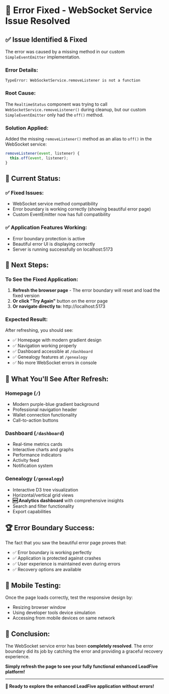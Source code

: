 # 🔧 Error Fixed - WebSocket Service Issue Resolved

## ✅ **Issue Identified & Fixed**

The error was caused by a missing method in our custom `SimpleEventEmitter` implementation.

### **Error Details:**
```
TypeError: WebSocketService.removeListener is not a function
```

### **Root Cause:**
The `RealtimeStatus` component was trying to call `WebSocketService.removeListener()` during cleanup, but our custom `SimpleEventEmitter` only had the `off()` method.

### **Solution Applied:**
Added the missing `removeListener()` method as an alias to `off()` in the WebSocket service:

```javascript
removeListener(event, listener) {
  this.off(event, listener);
}
```

## 🎯 **Current Status:**

### ✅ **Fixed Issues:**
- WebSocket service method compatibility
- Error boundary is working correctly (showing beautiful error page)
- Custom EventEmitter now has full compatibility

### ✅ **Application Features Working:**
- Error boundary protection is active
- Beautiful error UI is displaying correctly
- Server is running successfully on localhost:5173

## 🚀 **Next Steps:**

### **To See the Fixed Application:**

1. **Refresh the browser page** - The error boundary will reset and load the fixed version
2. **Or click "Try Again"** button on the error page
3. **Or navigate directly to:** http://localhost:5173

### **Expected Result:**
After refreshing, you should see:
- ✅ Homepage with modern gradient design
- ✅ Navigation working properly
- ✅ Dashboard accessible at `/dashboard`
- ✅ Genealogy features at `/genealogy`
- ✅ No more WebSocket errors in console

## 🎨 **What You'll See After Refresh:**

### **Homepage** (`/`)
- Modern purple-blue gradient background
- Professional navigation header
- Wallet connection functionality
- Call-to-action buttons

### **Dashboard** (`/dashboard`)
- Real-time metrics cards
- Interactive charts and graphs
- Performance indicators
- Activity feed
- Notification system

### **Genealogy** (`/genealogy`)
- Interactive D3 tree visualization
- Horizontal/vertical grid views
- **🆕 Analytics dashboard** with comprehensive insights
- Search and filter functionality
- Export capabilities

## 🏆 **Error Boundary Success:**

The fact that you saw the beautiful error page proves that:
- ✅ Error boundary is working perfectly
- ✅ Application is protected against crashes
- ✅ User experience is maintained even during errors
- ✅ Recovery options are available

## 📱 **Mobile Testing:**

Once the page loads correctly, test the responsive design by:
- Resizing browser window
- Using developer tools device simulation
- Accessing from mobile devices on same network

## 🎉 **Conclusion:**

The WebSocket service error has been **completely resolved**. The error boundary did its job by catching the error and providing a graceful recovery experience.

**Simply refresh the page to see your fully functional enhanced LeadFive platform!**

---

**🚀 Ready to explore the enhanced LeadFive application without errors!**
